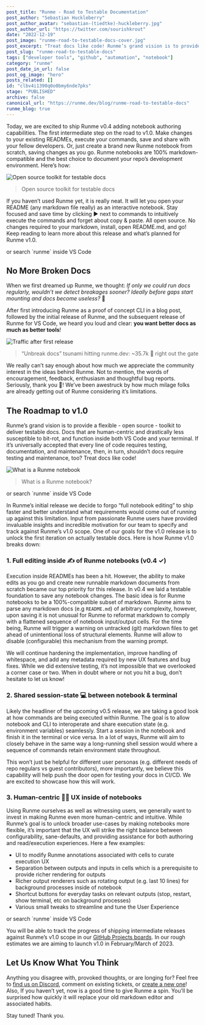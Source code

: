 ```yaml
---
post_title: "Runme - Road to Testable Documentation"
post_author: "Sebastian Huckleberry"
post_author_avatar: "sebastian-(tiedtke)-huckleberry.jpg"
post_author_url: "https://twitter.com/sourishkrout"
date: "2022-12-19"
post_image: "runme-road-to-testable-docs-cover.jpg"
post_excerpt: "Treat docs like code! Runme’s grand vision is to provide a flexible toolkit to deliver testable docs. Learn about the v1.0 roadmap and how Runme is planning to achieve documentation testability."
post_slug: "runme-road-to-testable-docs"
tags: ["developer tools", "github", "automation", "notebook"]
category: "runme"
post_date_in_url: false
post_og_image: "hero"
posts_related: []
id: "clbv4i1390q0o0bmy6nde7pks"
stage: "PUBLISHED"
archive: false
canonical_url: "https://runme.dev/blog/runme-road-to-testable-docs"
runme_blog: true
---
```


Today, we are excited to ship Runme v0.4 adding notebook authoring capabilities. The first intermediate step on the road to v1.0. Make changes to your existing READMEs, execute your commands, save and share with your fellow developers. Or, just create a brand new Runme notebook from scratch, saving changes as you go. Runme notebooks are 100% markdown-compatible and the best choice to document your repo’s development environment. Here’s how:

![Open source toolkit for testable docs](/img/blog/runme-road-to-testable-docs-a1.jpg)

> Open source toolkit for testable docs

If you haven’t used Runme yet, it is really neat. It will let you open your README (any markdown file really) as an interactive notebook. Stay focused and save time by clicking ▶️ next to commands to intuitively execute the commands and forget about copy & paste. All open source. No changes required to your markdown, install, open README.md, and go! Keep reading to learn more about this release and what’s planned for Runme v1.0.

<div className="container mx-auto max-w-7xxl sm:px-8 lg:px-16 md:mb-8">
  <div className="flex justify-center pt-8">
    <InstallButton name="Install Runme" href="https://marketplace.visualstudio.com/items?itemName=stateful.runme" />
  </div>
  <div className="flex justify-center pt-2">or search `runme` inside VS Code</div>
</div>

## No More Broken Docs

When we first dreamed up Runme, we thought: _If only we could run docs regularly, wouldn’t we detect breakages sooner? Ideally before gaps start mounting and docs become useless?_ 🤔

After first introducing Runme as a proof of concept CLI in a blog post, followed by the initial release of Runme, and the subsequent release of Runme for VS Code, we heard you loud and clear: **you want better docs as much as better tools**!

![Traffic after first release](/img/blog/runme-road-to-testable-docs-a2.jpg)

> “Unbreak docs” tsunami hitting runme.dev: ~35.7k 🤯 right out the gate

We really can’t say enough about how much we appreciate the community interest in the ideas behind Runme. Not to mention, the words of encouragement, feedback, enthusiasm and thoughtful bug reports. Seriously, thank you 🫶! We’ve been awestruck by how much milage folks are already getting out of Runme considering it’s limitations.

## The Roadmap to v1.0

Runme’s grand vision is to provide a flexible - open source - toolkit to deliver testable docs. Docs that are human-centric and drastically less susceptible to bit-rot, and function inside both VS Code and your terminal. If it’s universally accepted that every line of code requires testing, documentation, and maintenance, then, in turn, shouldn’t docs require testing and maintenance, too? Treat docs like code!

![What is a Runme notebook](/img/blog/runme-road-to-testable-docs-a3.jpg)

> What is a Runme notebook?

<div className="container mx-auto max-w-7xxl sm:px-8 lg:px-16 md:mb-8">
  <div className="flex justify-center pt-8">
    <InstallButton name="Install Runme" href="https://marketplace.visualstudio.com/items?itemName=stateful.runme" />
  </div>
  <div className="flex justify-center pt-2">or search `runme` inside VS Code</div>
</div>

In Runme’s initial release we decide to forgo “full notebook editing” to ship faster and better understand what requirements would come out of running up against this limitation. Input from passionate Runme users have provided invaluable insights and incredible motivation for our team to specify and track against Runme’s v1.0 scope. One of our goals for the v1.0 release is to unlock the first iteration on actually testable docs. Here is how Runme v1.0 breaks down:

### 1. Full editing inside ✍️ of Runme notebooks (v0.4 ✓)

Execution inside READMEs has been a hit. However, the ability to make edits as you go and create new runnable markdown documents from scratch became our top priority for this release. In v0.4 we laid a testable foundation to save any notebook changes. The basic idea is for Runme notebooks to be a 100%-compatible subset of markdown. Runme aims to parse any markdown docs (e.g `README.md`) of arbitrary complexity, however, upon saving it is not unusual for Runme to reformat markdown to comply with a flattened sequence of notebook input/output cells. For the time being, Runme will trigger a warning on untracked (git) markdown files to get ahead of unintentional loss of structural elements. Runme will allow to disable (configurable) this mechanism from the warning prompt.

We will continue hardening the implementation, improve handling of whitespace, and add any metadata required by new UX features and bug fixes. While we did extensive testing, it’s not impossible that we overlooked a corner case or two. When in doubt where or not you hit a bug, don’t hesitate to let us know!

### 2. Shared session-state 💻 between notebook & terminal

Likely the headliner of the upcoming v0.5 release, we are taking a good look at how commands are being executed within Runme. The goal is to allow notebook and CLI to interoperate and share execution state (e.g. environment variables) seamlessly. Start a session in the notebook and finish it in the terminal or vice versa. In a lot of ways, Runme will aim to closely behave in the same way a long-running shell session would where a sequence of commands retain environment state throughout.

This won’t just be helpful for different user personas (e.g. different needs of repo regulars vs guest contributors), more importantly, we believe this capability will help push the door open for testing your docs in CI/CD. We are excited to showcase how this will work.

### 3. Human-centric 👩‍💻 UX inside of notebooks

Using Runme ourselves as well as witnessing users, we generally want to invest in making Runme even more human-centric and intuitive. While Runme’s goal is to unlock broader use-cases by making notebooks more flexible, it’s important that the UX will strike the right balance between configurability, sane-defaults, and providing assistance for both authoring and read/execution experiences. Here a few examples:

- UI to modify Runme annotations associated with cells to curate execution UX
- Separation between outputs and inputs in cells which is a prerequisite to provide richer rendering for outputs
- Richer output renderers such as rotating output (e.g. last 10 lines) for background processes inside of notebook
- Shortcut buttons for everyday tasks on relevant outputs (stop, restart, show terminal, etc on background processes)
- Various small tweaks to streamline and tune the User Experience

<div className="container mx-auto max-w-7xxl sm:px-8 lg:px-16 md:mb-8">
  <div className="flex justify-center pt-8">
    <InstallButton name="Install Runme" href="https://marketplace.visualstudio.com/items?itemName=stateful.runme" />
  </div>
  <div className="flex justify-center pt-2">or search `runme` inside VS Code</div>
</div>

You will be able to track the progress of shipping intermediate releases against Runme’s v1.0 scope in our [GitHub Projects boards](https://github.com/stateful/runme/projects). In our rough estimates we are aiming to launch v1.0 in February/March of 2023.

## Let Us Know What You Think

Anything you disagree with, provoked thoughts, or are longing for? Feel free to [find us on Discord](https://discord.gg/stateful), comment on existing tickets, or [create a new one](https://github.com/stateful/runme/issues/new)! Also, If you haven’t yet, now is a good time to give Runme a spin. You’ll be surprised how quickly it will replace your old markdown editor and associated habits.

Stay tuned! Thank you.
